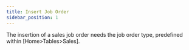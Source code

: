 ```yaml
---
title: Insert Job Order
sidebar_position: 1
---
```


The insertion of a sales job order needs the job order type, predefined within [Home>Tables>Sales]. 






